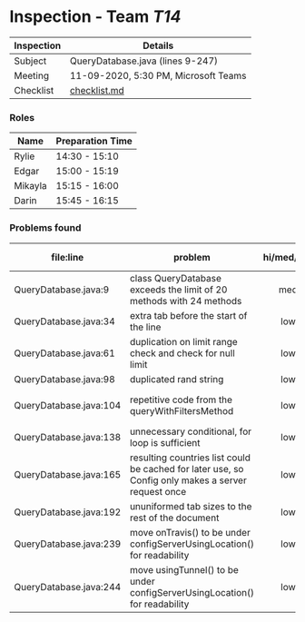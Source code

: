 # Inspection - Team *T14* 
 
| Inspection | Details |
| ----- | ----- |
| Subject | QueryDatabase.java (lines 9-247) |
| Meeting | 11-09-2020, 5:30 PM, Microsoft Teams |
| Checklist | [checklist.md](https://github.com/csucs314f20/t14/blob/master/reports/checklist.md) |

### Roles

| Name | Preparation Time |
| ---- | ---- |
| Rylie | 14:30 - 15:10 |
| Edgar | 15:00 - 15:19 |
| Mikayla | 15:15 - 16:00 |
| Darin | 15:45 - 16:15 |

### Problems found

| file:line | problem | hi/med/low | who found | github#  |
| --- | --- | :---: | :---: | --- |
| QueryDatabase.java:9 | class QueryDatabase exceeds the limit of 20 methods with 24 methods | med | ryliedd | |
| QueryDatabase.java:34 | extra tab before the start of the line | low | cessna17 | |
| QueryDatabase.java:61 | duplication on limit range check and check for null limit | low | edvarela | |
| QueryDatabase.java:98 | duplicated rand string | low | edvarela | |
| QueryDatabase.java:104 | repetitive code from the queryWithFiltersMethod | low | ryliedd, cessna17, darinh | |
| QueryDatabase.java:138 | unnecessary conditional, for loop is sufficient | low | darinh | |
| QueryDatabase.java:165 | resulting countries list could be cached for later use, so Config only makes a server request once | low | darinh | |
| QueryDatabase.java:192 | ununiformed tab sizes to the rest of the document | low | cessna17 | |
| QueryDatabase.java:239 | move onTravis() to be under configServerUsingLocation() for readability | low | ryliedd | |
| QueryDatabase.java:244 | move usingTunnel() to be under configServerUsingLocation() for readability | low | ryliedd | |
